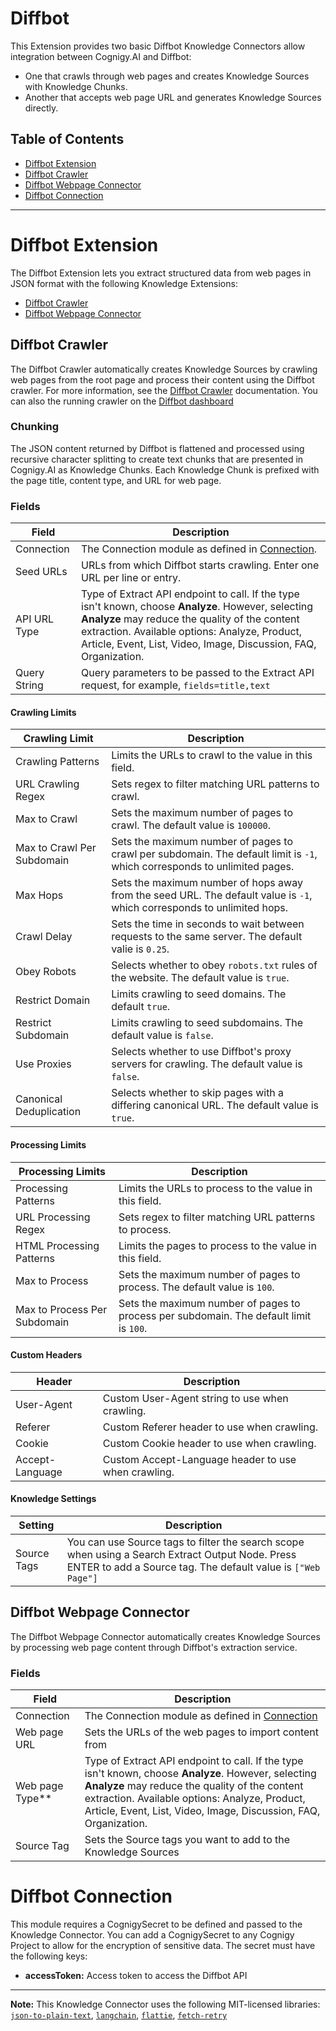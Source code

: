 
# Diffbot

This Extension provides two basic Diffbot Knowledge Connectors allow integration between Cognigy.AI and Diffbot:

- One that crawls through web pages and creates Knowledge Sources with Knowledge Chunks.
- Another that accepts web page URL and generates Knowledge Sources directly.

## Table of Contents
- [Diffbot Extension](#diffbot-extension)
- [Diffbot Crawler](#diffbot-crawler)
- [Diffbot Webpage Connector](#diffbot-webpage-connector)
- [Diffbot Connection](#diffbot-connection)

---

# Diffbot Extension

The Diffbot Extension lets you extract structured data from web pages in JSON format with the following Knowledge Extensions:

- [Diffbot Crawler](#diffbot-crawler)
- [Diffbot Webpage Connector](#diffbot-webpage-connector)

## Diffbot Crawler

The Diffbot Crawler automatically creates Knowledge Sources by crawling web pages from the root page and process their content using the Diffbot crawler. For more information, see the [Diffbot Crawler](https://docs.diffbot.com/reference/crawl-introduction) documentation. You can also the running crawler on the [Diffbot dashboard](https://app.diffbot.com/crawls/)

### Chunking

The JSON content returned by Diffbot is flattened and processed using recursive character splitting to create text chunks that are presented in Cognigy.AI as Knowledge Chunks. Each Knowledge Chunk is prefixed with the page title, content type, and URL for web page.

### Fields

| Field        | Description                                                                                                                                                                                                                                                                 |
|--------------|-----------------------------------------------------------------------------------------------------------------------------------------------------------------------------------------------------------------------------------------------------------------------------|
| Connection   | The Connection module as defined in [Connection](#diffbot-connection).                                                                                                                                                                                                           |
| Seed URLs    | URLs from which Diffbot starts crawling. Enter one URL per line or entry.                                                                                                                                                                                                   |
| API URL Type | Type of Extract API endpoint to call. If the type isn't known, choose **Analyze**. However, selecting **Analyze** may reduce the quality of the content extraction. Available options: Analyze, Product, Article, Event, List, Video, Image, Discussion, FAQ, Organization. |
| Query String | Query parameters to be passed to the Extract API request, for example, `fields=title,text`                                                                                                                                                                                  |

#### Crawling Limits

| Crawling Limit                      | Description                                                                                                               |
|----------------------------|---------------------------------------------------------------------------------------------------------------------------|
| Crawling Patterns          | Limits the URLs to crawl to the value in this field.                                                                      |
| URL Crawling Regex         | Sets regex to filter matching URL patterns to crawl.                                                                      |
| Max to Crawl               | Sets the maximum number of pages to crawl. The default value is `100000`.                                                 |
| Max to Crawl Per Subdomain | Sets the maximum number of pages to crawl per subdomain. The default limit is `-1`, which corresponds to unlimited pages. |
| Max Hops                   | Sets the maximum number of hops away from the seed URL. The default value is `-1`, which corresponds to unlimited hops.   |
| Crawl Delay                | Sets the time in seconds to wait between requests to the same server. The default valie is `0.25`.                        |
| Obey Robots                | Selects whether to obey `robots.txt` rules of the website. The default value is `true`.                                   |
| Restrict Domain            | Limits crawling to seed domains. The default `true`.                                                                      |
| Restrict Subdomain         | Limits crawling to seed subdomains. The default value is `false`.                                                         |
| Use Proxies                | Selects whether to use Diffbot's proxy servers for crawling. The default value is `false`.                                |
| Canonical Deduplication    | Selects whether to skip pages with a differing canonical URL. The default value is `true`.                                |

#### Processing Limits

| Processing Limits            | Description                                                                            |
|------------------------------|----------------------------------------------------------------------------------------|
| Processing Patterns          | Limits the URLs to process to the value in this field.                                 |
| URL Processing Regex         | Sets regex to filter matching URL patterns to process.                                 |
| HTML Processing Patterns     | Limits the pages to process to the value in this field.                                |
| Max to Process               | Sets the maximum number of pages to process. The default value is `100`.               |
| Max to Process Per Subdomain | Sets the maximum number of pages to process per subdomain. The default limit is `100`. |

#### Custom Headers

| Header          | Description                                         |
|-----------------|-----------------------------------------------------|
| User-Agent      | Custom User-Agent string to use when crawling.      |
| Referer         | Custom Referer header to use when crawling.         |
| Cookie          | Custom Cookie header to use when crawling.          |
| Accept-Language | Custom Accept-Language header to use when crawling. |

#### Knowledge Settings


| Setting     | Description                                                                                                                                                      |
|-------------|------------------------------------------------------------------------------------------------------------------------------------------------------------------|
| Source Tags | You can use Source tags to filter the search scope when using a Search Extract Output Node. Press ENTER to add a Source tag. The default value is `["Web Page"]` |

## Diffbot Webpage Connector

The Diffbot Webpage Connector automatically creates Knowledge Sources by processing web page content through Diffbot's extraction service.

### Fields

| Field           | Description                                                                                                                                                                                                                                                                 |
|-----------------|-----------------------------------------------------------------------------------------------------------------------------------------------------------------------------------------------------------------------------------------------------------------------------|
| Connection      | The Connection module as defined in [Connection](#diffbot-connection)                                                                                                                                                                                                       |
| Web page URL    | Sets the URLs of the web pages to import content from                                                                                                                                                                                                                       |
| Web page Type** | Type of Extract API endpoint to call. If the type isn't known, choose **Analyze**. However, selecting **Analyze** may reduce the quality of the content extraction. Available options: Analyze, Product, Article, Event, List, Video, Image, Discussion, FAQ, Organization. |
| Source Tag      | Sets the Source tags you want to add to the Knowledge Sources                                                                                                                                                                                                               |

# Diffbot Connection

This module requires a CognigySecret to be defined and passed to the Knowledge Connector. You can add a CognigySecret to any Cognigy Project to allow for the encryption of sensitive data. The secret must have the following keys:

- **accessToken:** Access token to access the Diffbot API

---

**Note:** This Knowledge Connector uses the following MIT-licensed libraries: [`json-to-plain-text`](https://www.npmjs.com/package/turndown), [`langchain`](https://www.npmjs.com/package/langchain), [`flattie`](https://www.npmjs.com/package/flattie), [`fetch-retry`](https://www.npmjs.com/package/fetch-retry)
